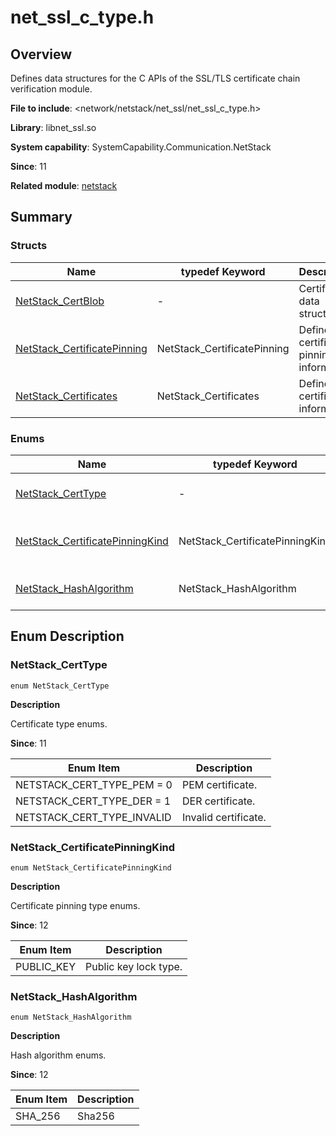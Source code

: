 # net_ssl_c_type.h

<!--Kit: Network Kit-->
<!--Subsystem: Communication-->
<!--Owner: @wmyao_mm-->
<!--Designer: @guo-min_net-->
<!--Tester: @tongxilin-->
<!--Adviser: @zhang_yixin13-->

## Overview

Defines data structures for the C APIs of the SSL/TLS certificate chain verification module.

**File to include**: <network/netstack/net_ssl/net_ssl_c_type.h>

**Library**: libnet_ssl.so

**System capability**: SystemCapability.Communication.NetStack

**Since**: 11

**Related module**: [netstack](capi-netstack.md)

## Summary

### Structs

| Name| typedef Keyword| Description|
| -- | -- | -- |
| [NetStack_CertBlob](capi-netstack-netstack-certblob.md) | - | Certificate data structure.|
| [NetStack_CertificatePinning](capi-netstack-netstack-certificatepinning.md) | NetStack_CertificatePinning | Defines certificate pinning information.|
| [NetStack_Certificates](capi-netstack-netstack-certificates.md) | NetStack_Certificates | Define certificate information.|

### Enums

| Name| typedef Keyword| Description|
| -- | -- | -- |
| [NetStack_CertType](#netstack_certtype) | - | Certificate type enums.|
| [NetStack_CertificatePinningKind](#netstack_certificatepinningkind) | NetStack_CertificatePinningKind | Certificate pinning type enums.|
| [NetStack_HashAlgorithm](#netstack_hashalgorithm) | NetStack_HashAlgorithm | Hash algorithm enums.|


## Enum Description

### NetStack_CertType

```
enum NetStack_CertType
```

**Description**

Certificate type enums.

**Since**: 11

| Enum Item| Description|
| -- | -- |
| NETSTACK_CERT_TYPE_PEM = 0 | PEM certificate.|
| NETSTACK_CERT_TYPE_DER = 1 | DER certificate.|
| NETSTACK_CERT_TYPE_INVALID | Invalid certificate.|

### NetStack_CertificatePinningKind

```
enum NetStack_CertificatePinningKind
```

**Description**

Certificate pinning type enums.

**Since**: 12

| Enum Item| Description|
| -- | -- |
| PUBLIC_KEY | Public key lock type.|

### NetStack_HashAlgorithm

```
enum NetStack_HashAlgorithm
```

**Description**

Hash algorithm enums.

**Since**: 12

| Enum Item| Description|
| -- | -- |
| SHA_256 | Sha256 |

